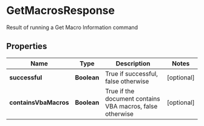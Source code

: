 

# GetMacrosResponse

Result of running a Get Macro Information command
## Properties

Name | Type | Description | Notes
------------ | ------------- | ------------- | -------------
**successful** | **Boolean** | True if successful, false otherwise |  [optional]
**containsVbaMacros** | **Boolean** | True if the document contains VBA macros, false otherwise |  [optional]



